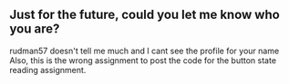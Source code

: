 ## Just for the future, could you let me know who you are?  
rudman57 doesn't tell me much and I cant see the profile for your name
Also, this is the wrong assignment to post the code for the button state reading
assignment.
